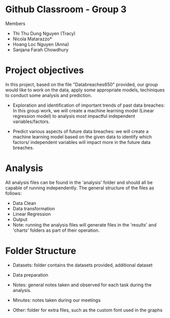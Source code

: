 # Github Classroom - Group 3 

Members

- Thi Thu Dung Nguyen (Tracy)
- Nicola Matarazzo*
- Hoang Loc Nguyen (Anna)
- Sanjana Farah Chowdhury


# Project objectives

In this project, based on the file "Databreaches650" provided, our group would like to work on the data, apply some appropriate models, techiniques to conduct some analysis and prediction.

- Exploration and identification of important trends of past data breaches: In this group work, we will create a machine learning model (Linear regression model) to analysis most impactful independent variables/factors. 

- Predict various aspects of future data breaches: we will create a machine learning model based on the given data to identify which factors/ independent variables will impact more in the future data breaches.

# Analysis 
All analysis files can be found in the 'analysis' folder and should all be capable of running independently. The general structure of the files as follows: 
- Data Clean
- Data transformation
- Linear Regression
- Output
- Note: running the analysis files will generate files in the 'results' and 'charts' folders as part of their operation.

# Folder Structure

- Datasets: folder contains the datasets provided, additional dataset

- Data preparation

- Notes: general notes taken and observed for each task during the analysis.

- Minutes: notes taken during our meetings

- Other: folder for extra files, such as the custom font used in the graphs

